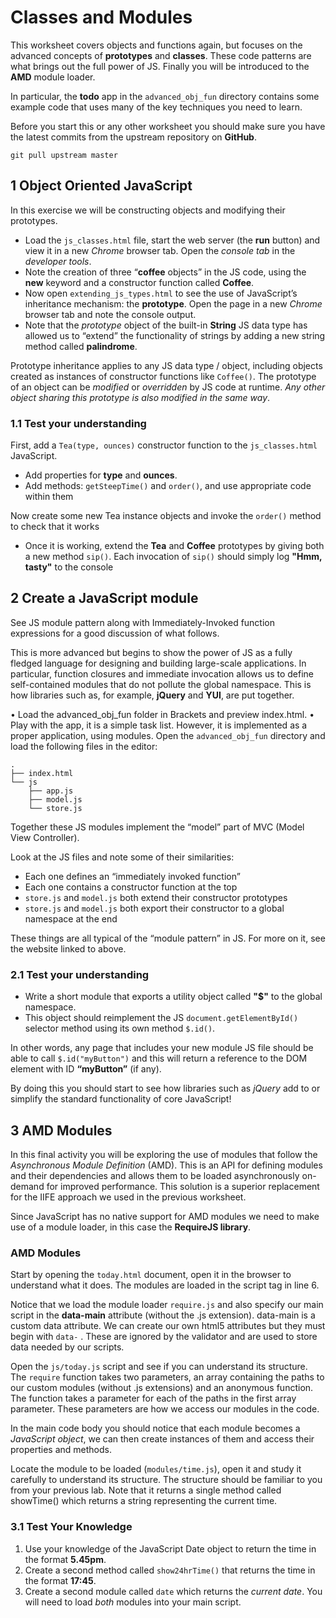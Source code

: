 
# Classes and Modules

This worksheet covers objects and functions again, but focuses on the advanced concepts of **prototypes** and **classes**. These code patterns are what brings out the full power of JS. Finally you will be introduced to the **AMD** module loader.

In particular, the **todo** app in the `advanced_obj_fun` directory contains some example code that uses many of the key techniques you need to learn.

Before you start this or any other worksheet you should make sure you have the latest commits from the upstream repository on **GitHub**.
```
git pull upstream master
```

## 1 Object Oriented JavaScript

In this exercise we will be constructing objects and modifying their prototypes.

- Load the `js_classes.html` file, start the web server (the **run** button) and view it in a new *Chrome* browser tab. Open the *console tab* in the *developer tools*.
- Note the creation of three “**coffee** objects” in the JS code, using the **new** keyword and a constructor function called **Coffee**.
- Now open `extending_js_types.html` to see the use of JavaScript’s inheritance mechanism: the **prototype**. Open the page in a new *Chrome* browser tab and note the console output.
- Note that the *prototype* object of the built-in **String** JS data type has allowed us to “extend” the functionality of strings by adding a new string method called **palindrome**.

Prototype inheritance applies to any JS data type / object, including objects created as instances of constructor functions like `Coffee()`. The prototype of an object can be *modified* or *overridden* by JS code at runtime. *Any other object sharing this prototype is also modified in the same way*.

### 1.1 Test your understanding

First, add a `Tea(type, ounces)` constructor function to the `js_classes.html` JavaScript.

- Add properties for **type** and **ounces**.
- Add methods: `getSteepTime()` and `order()`, and use appropriate code within them

Now create some new Tea instance objects and invoke the `order()` method to check that it works

- Once it is working, extend the **Tea** and **Coffee** prototypes by giving both a new method `sip()`. Each invocation of `sip()` should simply log **"Hmm, tasty"** to the console

## 2 Create a JavaScript module

See JS module pattern along with Immediately-Invoked function expressions for a good discussion of what follows.

This is more advanced but begins to show the power of JS as a fully fledged language for designing and building large-scale applications. In particular, function closures and immediate invocation allows us to define self-contained modules that do not pollute the global namespace. This is how libraries such as, for example, **jQuery** and **YUI**, are put together.

• Load the advanced_obj_fun folder in Brackets and preview index.html.
• Play with the app, it is a simple task list. However, it is implemented as a
proper application, using modules. Open the `advanced_obj_fun` directory and load the following files in the editor:
```
.
├── index.html
└── js
    ├── app.js
    ├── model.js
    └── store.js
```
Together these JS modules implement the “model” part of MVC (Model View Controller).

Look at the JS files and note some of their similarities:

- Each one defines an “immediately invoked function”
- Each one contains a constructor function at the top
- `store.js` and `model.js` both extend their constructor prototypes
- `store.js` and `model.js` both export their constructor to a global namespace at the end

These things are all typical of the “module pattern” in JS. For more on it, see the website linked to above.

### 2.1 Test your understanding

- Write a short module that exports a utility object called **"$"** to the global namespace.
- This object should reimplement the JS `document.getElementById()` selector method using its own method `$.id()`.

In other words, any page that includes your new module JS file should be able to call `$.id("myButton")` and this will return a reference to the DOM element with ID **“myButton”** (if any).

By doing this you should start to see how libraries such as *jQuery* add to or simplify the standard functionality of core JavaScript!

## 3 AMD Modules

In this final activity you will be exploring the use of modules that follow the *Asynchronous Module Definition* (AMD). This is an API for defining modules and their dependencies and allows them to be loaded asynchronously on-demand for improved performance. This solution is a superior replacement for the IIFE approach we used in the previous worksheet.

Since JavaScript has no native support for AMD modules we need to make use of a module loader, in this case the **RequireJS library**.

### AMD Modules

Start by opening the `today.html` document, open it in the browser to understand what it does. The modules are loaded in the script tag in line 6.

Notice that we load the module loader `require.js` and also specify our main script in the  **data-main**  attribute (without the .js extension). data-main is a custom data attribute. We can create our own html5 attributes but they must begin with  `data-` . These are ignored by the validator and are used to store data needed by our scripts.

Open the  `js/today.js`  script and see if you can understand its structure. The `require` function takes two parameters, an array containing the paths to our custom modules (without .js extensions) and an anonymous function. The function takes a parameter for each of the paths in the first array parameter. These parameters are how we access our modules in the code.

In the main code body you should notice that each module becomes a *JavaScript object*, we can then create instances of them and access their properties and methods.

Locate the module to be loaded (`modules/time.js`), open it and study it carefully to understand its structure. The structure should be familiar to you from your previous lab. Note that it returns a single method called  showTime()  which returns a string representing the current time.

### 3.1 Test Your Knowledge

1. Use your knowledge of the JavaScript Date object to return the time in the format **5.45pm**.
2. Create a second method called `show24hrTime()` that returns the time in the format **17:45**.
3. Create a second module called `date` which returns the *current date*. You will need to load *both* modules into your main script.
